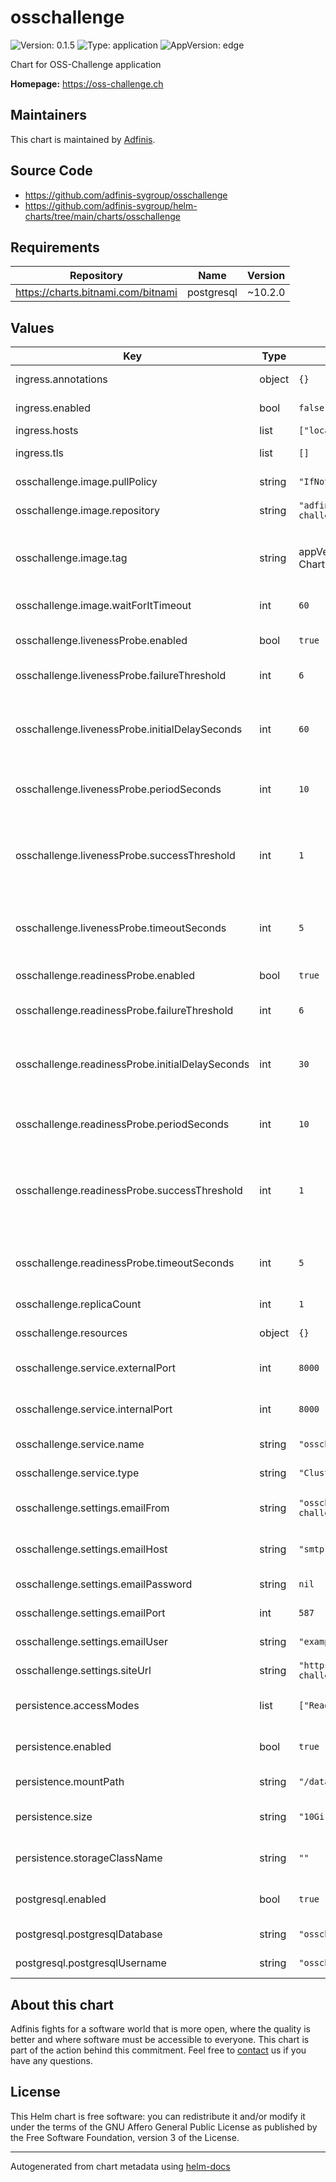 # osschallenge

![Version: 0.1.5](https://img.shields.io/badge/Version-0.1.5-informational?style=flat-square) ![Type: application](https://img.shields.io/badge/Type-application-informational?style=flat-square) ![AppVersion: edge](https://img.shields.io/badge/AppVersion-edge-informational?style=flat-square)

Chart for OSS-Challenge application

**Homepage:** <https://oss-challenge.ch>

## Maintainers
This chart is maintained by [Adfinis](https://adfinis.com/?pk_campaign=github&pk_kwd=helm-charts).

## Source Code

* <https://github.com/adfinis-sygroup/osschallenge>
* <https://github.com/adfinis-sygroup/helm-charts/tree/main/charts/osschallenge>

## Requirements

| Repository | Name | Version |
|------------|------|---------|
| https://charts.bitnami.com/bitnami | postgresql | ~10.2.0 |

## Values

| Key | Type | Default | Description |
|-----|------|---------|-------------|
| ingress.annotations | object | `{}` | Ingress annotations |
| ingress.enabled | bool | `false` | Enable ingress for osschallenge |
| ingress.hosts | list | `["localhost"]` | Ingress hostnames |
| ingress.tls | list | `[]` | Ingress TLS options |
| osschallenge.image.pullPolicy | string | `"IfNotPresent"` | OSS-Challenge image pull policy |
| osschallenge.image.repository | string | `"adfinissygroup/oss-challenge"` | OSS-Challenge image name |
| osschallenge.image.tag | string | appVersion from Chart.yaml | Specify a tag to override which version of osschallenge to deploy. |
| osschallenge.image.waitForItTimeout | int | `60` | Timeout for wait-for-it.sh |
| osschallenge.livenessProbe.enabled | bool | `true` | Enable liveness probe on osschallenge |
| osschallenge.livenessProbe.failureThreshold | int | `6` | Number of tries to perform the probe |
| osschallenge.livenessProbe.initialDelaySeconds | int | `60` | Number of seconds after the container has started before liveness probe is initiated |
| osschallenge.livenessProbe.periodSeconds | int | `10` | How often (in seconds) to perform the probe |
| osschallenge.livenessProbe.successThreshold | int | `1` | Minimum consecutive successes for the probe to be considered successful after having failed |
| osschallenge.livenessProbe.timeoutSeconds | int | `5` | Number of seconds after which the probe times out |
| osschallenge.readinessProbe.enabled | bool | `true` | Enable readiness probe on osschallenge |
| osschallenge.readinessProbe.failureThreshold | int | `6` | Number of tries to perform the probe |
| osschallenge.readinessProbe.initialDelaySeconds | int | `30` | Number of seconds after the container has started before readiness probe is initiated |
| osschallenge.readinessProbe.periodSeconds | int | `10` | How often (in seconds) to perform the probe |
| osschallenge.readinessProbe.successThreshold | int | `1` | Minimum consecutive successes for the probe to be considered successful after having failed |
| osschallenge.readinessProbe.timeoutSeconds | int | `5` | Number of seconds after which the probe times out |
| osschallenge.replicaCount | int | `1` | Number of OSS-Challenge replicas |
| osschallenge.resources | object | `{}` | Resource limits for osschallenge |
| osschallenge.service.externalPort | int | `8000` | External Port of osschallenge service |
| osschallenge.service.internalPort | int | `8000` | Internal Port of osschallenge service |
| osschallenge.service.name | string | `"osschallenge"` | OSS-Challenge service name |
| osschallenge.service.type | string | `"ClusterIP"` | OSS-Challenge service type |
| osschallenge.settings.emailFrom | string | `"osschallenge@oss-challenge.ch"` | Default email address to use for various responses |
| osschallenge.settings.emailHost | string | `"smtp.example.com"` | Connection string of SMTP server to send mails |
| osschallenge.settings.emailPassword | string | `nil` | Password for the SMTP server |
| osschallenge.settings.emailPort | int | `587` | Port for the SMTP server |
| osschallenge.settings.emailUser | string | `"example@example.com"` | Username for the SMTP server |
| osschallenge.settings.siteUrl | string | `"https://oss-challenge.ch"` | URL for OSS-Challenge |
| persistence.accessModes | list | `["ReadWriteOnce"]` | specifes the access mode for the PV |
| persistence.enabled | bool | `true` | specifies if persistence is enabled or not |
| persistence.mountPath | string | `"/data"` | specifies where to mount the PV |
| persistence.size | string | `"10Gi"` | specifies which size the PVC should request |
| persistence.storageClassName | string | `""` | specifies which storageClassName should be used |
| postgresql.enabled | bool | `true` | Enable PostgreSQL for persistence |
| postgresql.postgresqlDatabase | string | `"osschallenge"` | PostgreSQL database name |
| postgresql.postgresqlUsername | string | `"osschallenge"` | PostgreSQL user name |

## About this chart

Adfinis fights for a software world that is more open, where the quality is
better and where software must be accessible to everyone. This chart
is part of the action behind this commitment. Feel free to
[contact](https://adfinis.com/kontakt/?pk_campaign=github&pk_kwd=helm-charts)
us if you have any questions.

## License

This Helm chart is free software: you can redistribute it and/or modify it under the terms
of the GNU Affero General Public License as published by the Free Software Foundation,
version 3 of the License.

----------------------------------------------
Autogenerated from chart metadata using [helm-docs](https://github.com/norwoodj/helm-docs/)
